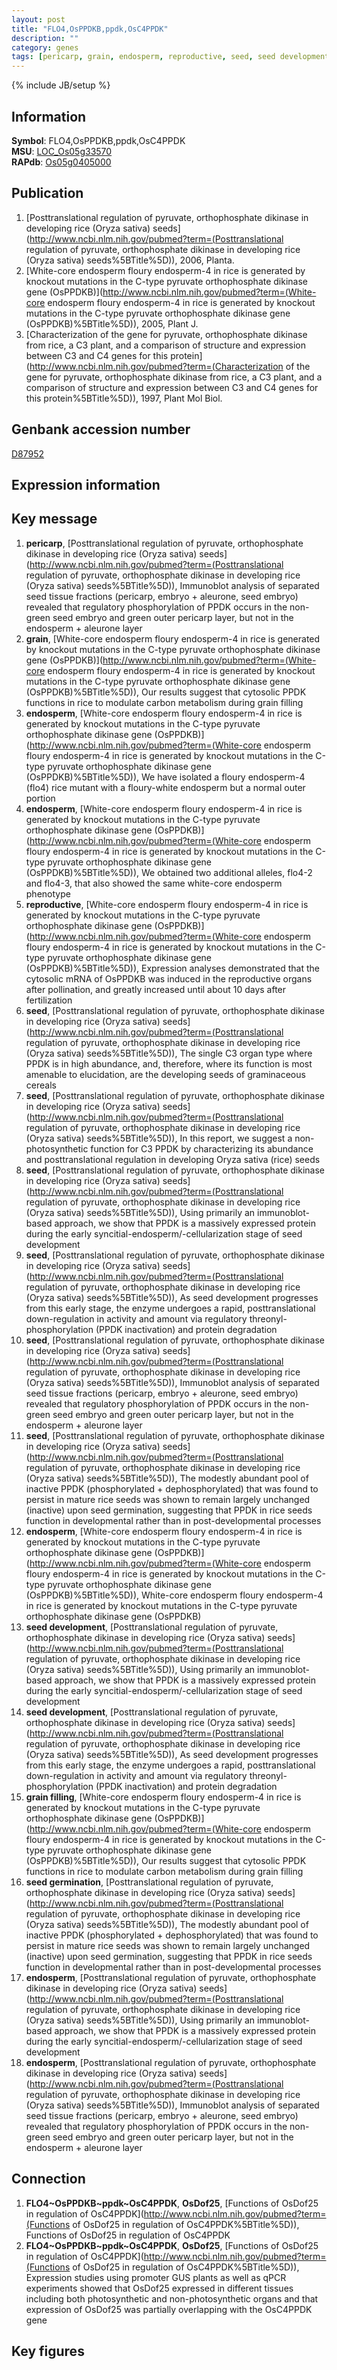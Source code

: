 ```yaml
---
layout: post
title: "FLO4,OsPPDKB,ppdk,OsC4PPDK"
description: ""
category: genes
tags: [pericarp, grain, endosperm, reproductive, seed, seed development, grain filling, seed germination, Gene]
---
```

{% include JB/setup %}

## Information
__Symbol__: FLO4,OsPPDKB,ppdk,OsC4PPDK  
__MSU__: [LOC_Os05g33570](http://rice.plantbiology.msu.edu/cgi-bin/ORF_infopage.cgi?orf=LOC_Os05g33570)  
__RAPdb__: [Os05g0405000](http://rapdb.dna.affrc.go.jp/viewer/gbrowse_details/irgsp1?name=Os05g0405000)  

## Publication
1. [Posttranslational regulation of pyruvate, orthophosphate dikinase in developing rice (Oryza sativa) seeds](http://www.ncbi.nlm.nih.gov/pubmed?term=(Posttranslational regulation of pyruvate, orthophosphate dikinase in developing rice (Oryza sativa) seeds%5BTitle%5D)), 2006, Planta.
2. [White-core endosperm floury endosperm-4 in rice is generated by knockout mutations in the C-type pyruvate orthophosphate dikinase gene (OsPPDKB)](http://www.ncbi.nlm.nih.gov/pubmed?term=(White-core endosperm floury endosperm-4 in rice is generated by knockout mutations in the C-type pyruvate orthophosphate dikinase gene (OsPPDKB)%5BTitle%5D)), 2005, Plant J.
3. [Characterization of the gene for pyruvate, orthophosphate dikinase from rice, a C3 plant, and a comparison of structure and expression between C3 and C4 genes for this protein](http://www.ncbi.nlm.nih.gov/pubmed?term=(Characterization of the gene for pyruvate, orthophosphate dikinase from rice, a C3 plant, and a comparison of structure and expression between C3 and C4 genes for this protein%5BTitle%5D)), 1997, Plant Mol Biol.

## Genbank accession number
[D87952](http://www.ncbi.nlm.nih.gov/nuccore/D87952)

## Expression information

## Key message
1. __pericarp__, [Posttranslational regulation of pyruvate, orthophosphate dikinase in developing rice (Oryza sativa) seeds](http://www.ncbi.nlm.nih.gov/pubmed?term=(Posttranslational regulation of pyruvate, orthophosphate dikinase in developing rice (Oryza sativa) seeds%5BTitle%5D)),  Immunoblot analysis of separated seed tissue fractions (pericarp, embryo + aleurone, seed embryo) revealed that regulatory phosphorylation of PPDK occurs in the non-green seed embryo and green outer pericarp layer, but not in the endosperm + aleurone layer
2. __grain__, [White-core endosperm floury endosperm-4 in rice is generated by knockout mutations in the C-type pyruvate orthophosphate dikinase gene (OsPPDKB)](http://www.ncbi.nlm.nih.gov/pubmed?term=(White-core endosperm floury endosperm-4 in rice is generated by knockout mutations in the C-type pyruvate orthophosphate dikinase gene (OsPPDKB)%5BTitle%5D)),  Our results suggest that cytosolic PPDK functions in rice to modulate carbon metabolism during grain filling
3. __endosperm__, [White-core endosperm floury endosperm-4 in rice is generated by knockout mutations in the C-type pyruvate orthophosphate dikinase gene (OsPPDKB)](http://www.ncbi.nlm.nih.gov/pubmed?term=(White-core endosperm floury endosperm-4 in rice is generated by knockout mutations in the C-type pyruvate orthophosphate dikinase gene (OsPPDKB)%5BTitle%5D)), We have isolated a floury endosperm-4 (flo4) rice mutant with a floury-white endosperm but a normal outer portion
4. __endosperm__, [White-core endosperm floury endosperm-4 in rice is generated by knockout mutations in the C-type pyruvate orthophosphate dikinase gene (OsPPDKB)](http://www.ncbi.nlm.nih.gov/pubmed?term=(White-core endosperm floury endosperm-4 in rice is generated by knockout mutations in the C-type pyruvate orthophosphate dikinase gene (OsPPDKB)%5BTitle%5D)),  We obtained two additional alleles, flo4-2 and flo4-3, that also showed the same white-core endosperm phenotype
5. __reproductive__, [White-core endosperm floury endosperm-4 in rice is generated by knockout mutations in the C-type pyruvate orthophosphate dikinase gene (OsPPDKB)](http://www.ncbi.nlm.nih.gov/pubmed?term=(White-core endosperm floury endosperm-4 in rice is generated by knockout mutations in the C-type pyruvate orthophosphate dikinase gene (OsPPDKB)%5BTitle%5D)),  Expression analyses demonstrated that the cytosolic mRNA of OsPPDKB was induced in the reproductive organs after pollination, and greatly increased until about 10 days after fertilization
6. __seed__, [Posttranslational regulation of pyruvate, orthophosphate dikinase in developing rice (Oryza sativa) seeds](http://www.ncbi.nlm.nih.gov/pubmed?term=(Posttranslational regulation of pyruvate, orthophosphate dikinase in developing rice (Oryza sativa) seeds%5BTitle%5D)),  The single C3 organ type where PPDK is in high abundance, and, therefore, where its function is most amenable to elucidation, are the developing seeds of graminaceous cereals
7. __seed__, [Posttranslational regulation of pyruvate, orthophosphate dikinase in developing rice (Oryza sativa) seeds](http://www.ncbi.nlm.nih.gov/pubmed?term=(Posttranslational regulation of pyruvate, orthophosphate dikinase in developing rice (Oryza sativa) seeds%5BTitle%5D)),  In this report, we suggest a non-photosynthetic function for C3 PPDK by characterizing its abundance and posttranslational regulation in developing Oryza sativa (rice) seeds
8. __seed__, [Posttranslational regulation of pyruvate, orthophosphate dikinase in developing rice (Oryza sativa) seeds](http://www.ncbi.nlm.nih.gov/pubmed?term=(Posttranslational regulation of pyruvate, orthophosphate dikinase in developing rice (Oryza sativa) seeds%5BTitle%5D)),  Using primarily an immunoblot-based approach, we show that PPDK is a massively expressed protein during the early syncitial-endosperm/-cellularization stage of seed development
9. __seed__, [Posttranslational regulation of pyruvate, orthophosphate dikinase in developing rice (Oryza sativa) seeds](http://www.ncbi.nlm.nih.gov/pubmed?term=(Posttranslational regulation of pyruvate, orthophosphate dikinase in developing rice (Oryza sativa) seeds%5BTitle%5D)),  As seed development progresses from this early stage, the enzyme undergoes a rapid, posttranslational down-regulation in activity and amount via regulatory threonyl-phosphorylation (PPDK inactivation) and protein degradation
10. __seed__, [Posttranslational regulation of pyruvate, orthophosphate dikinase in developing rice (Oryza sativa) seeds](http://www.ncbi.nlm.nih.gov/pubmed?term=(Posttranslational regulation of pyruvate, orthophosphate dikinase in developing rice (Oryza sativa) seeds%5BTitle%5D)),  Immunoblot analysis of separated seed tissue fractions (pericarp, embryo + aleurone, seed embryo) revealed that regulatory phosphorylation of PPDK occurs in the non-green seed embryo and green outer pericarp layer, but not in the endosperm + aleurone layer
11. __seed__, [Posttranslational regulation of pyruvate, orthophosphate dikinase in developing rice (Oryza sativa) seeds](http://www.ncbi.nlm.nih.gov/pubmed?term=(Posttranslational regulation of pyruvate, orthophosphate dikinase in developing rice (Oryza sativa) seeds%5BTitle%5D)),  The modestly abundant pool of inactive PPDK (phosphorylated + dephosphorylated) that was found to persist in mature rice seeds was shown to remain largely unchanged (inactive) upon seed germination, suggesting that PPDK in rice seeds function in developmental rather than in post-developmental processes
12. __endosperm__, [White-core endosperm floury endosperm-4 in rice is generated by knockout mutations in the C-type pyruvate orthophosphate dikinase gene (OsPPDKB)](http://www.ncbi.nlm.nih.gov/pubmed?term=(White-core endosperm floury endosperm-4 in rice is generated by knockout mutations in the C-type pyruvate orthophosphate dikinase gene (OsPPDKB)%5BTitle%5D)), White-core endosperm floury endosperm-4 in rice is generated by knockout mutations in the C-type pyruvate orthophosphate dikinase gene (OsPPDKB)
13. __seed development__, [Posttranslational regulation of pyruvate, orthophosphate dikinase in developing rice (Oryza sativa) seeds](http://www.ncbi.nlm.nih.gov/pubmed?term=(Posttranslational regulation of pyruvate, orthophosphate dikinase in developing rice (Oryza sativa) seeds%5BTitle%5D)),  Using primarily an immunoblot-based approach, we show that PPDK is a massively expressed protein during the early syncitial-endosperm/-cellularization stage of seed development
14. __seed development__, [Posttranslational regulation of pyruvate, orthophosphate dikinase in developing rice (Oryza sativa) seeds](http://www.ncbi.nlm.nih.gov/pubmed?term=(Posttranslational regulation of pyruvate, orthophosphate dikinase in developing rice (Oryza sativa) seeds%5BTitle%5D)),  As seed development progresses from this early stage, the enzyme undergoes a rapid, posttranslational down-regulation in activity and amount via regulatory threonyl-phosphorylation (PPDK inactivation) and protein degradation
15. __grain filling__, [White-core endosperm floury endosperm-4 in rice is generated by knockout mutations in the C-type pyruvate orthophosphate dikinase gene (OsPPDKB)](http://www.ncbi.nlm.nih.gov/pubmed?term=(White-core endosperm floury endosperm-4 in rice is generated by knockout mutations in the C-type pyruvate orthophosphate dikinase gene (OsPPDKB)%5BTitle%5D)),  Our results suggest that cytosolic PPDK functions in rice to modulate carbon metabolism during grain filling
16. __seed germination__, [Posttranslational regulation of pyruvate, orthophosphate dikinase in developing rice (Oryza sativa) seeds](http://www.ncbi.nlm.nih.gov/pubmed?term=(Posttranslational regulation of pyruvate, orthophosphate dikinase in developing rice (Oryza sativa) seeds%5BTitle%5D)),  The modestly abundant pool of inactive PPDK (phosphorylated + dephosphorylated) that was found to persist in mature rice seeds was shown to remain largely unchanged (inactive) upon seed germination, suggesting that PPDK in rice seeds function in developmental rather than in post-developmental processes
17. __endosperm__, [Posttranslational regulation of pyruvate, orthophosphate dikinase in developing rice (Oryza sativa) seeds](http://www.ncbi.nlm.nih.gov/pubmed?term=(Posttranslational regulation of pyruvate, orthophosphate dikinase in developing rice (Oryza sativa) seeds%5BTitle%5D)),  Using primarily an immunoblot-based approach, we show that PPDK is a massively expressed protein during the early syncitial-endosperm/-cellularization stage of seed development
18. __endosperm__, [Posttranslational regulation of pyruvate, orthophosphate dikinase in developing rice (Oryza sativa) seeds](http://www.ncbi.nlm.nih.gov/pubmed?term=(Posttranslational regulation of pyruvate, orthophosphate dikinase in developing rice (Oryza sativa) seeds%5BTitle%5D)),  Immunoblot analysis of separated seed tissue fractions (pericarp, embryo + aleurone, seed embryo) revealed that regulatory phosphorylation of PPDK occurs in the non-green seed embryo and green outer pericarp layer, but not in the endosperm + aleurone layer

## Connection
1. __FLO4~OsPPDKB~ppdk~OsC4PPDK__, __OsDof25__, [Functions of OsDof25 in regulation of OsC4PPDK](http://www.ncbi.nlm.nih.gov/pubmed?term=(Functions of OsDof25 in regulation of OsC4PPDK%5BTitle%5D)), Functions of OsDof25 in regulation of OsC4PPDK
2. __FLO4~OsPPDKB~ppdk~OsC4PPDK__, __OsDof25__, [Functions of OsDof25 in regulation of OsC4PPDK](http://www.ncbi.nlm.nih.gov/pubmed?term=(Functions of OsDof25 in regulation of OsC4PPDK%5BTitle%5D)), Expression studies using promoter GUS plants as well as qPCR experiments showed that OsDof25 expressed in different tissues including both photosynthetic and non-photosynthetic organs and that expression of OsDof25 was partially overlapping with the OsC4PPDK gene

## Key figures


